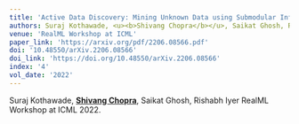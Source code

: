 ```yaml
---
title: 'Active Data Discovery: Mining Unknown Data using Submodular Information Measures'
authors: Suraj Kothawade, <u><b>Shivang Chopra</b></u>, Saikat Ghosh, Rishabh Iyer
venue: 'RealML Workshop at ICML'
paper_link: 'https://arxiv.org/pdf/2206.08566.pdf'
doi: '10.48550/arXiv.2206.08566'
doi_link: 'https://doi.org/10.48550/arXiv.2206.08566'
index: '4'
vol_date: '2022'
---
```

Suraj Kothawade, <u><b>Shivang Chopra</b></u>, Saikat Ghosh, Rishabh Iyer
RealML Workshop at ICML 2022.

